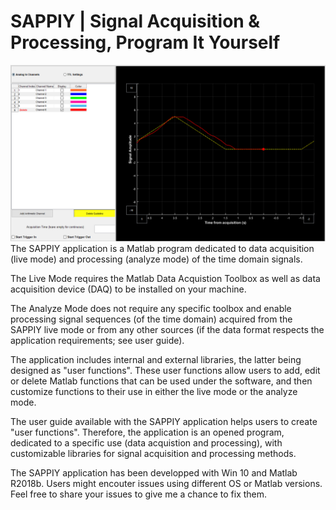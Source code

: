 # SAPPIY | Signal Acquisition & Processing, Program It Yourself
![Alt text](guideline.PNG?raw=true)
The SAPPIY application is a Matlab program dedicated to data acquisition (live mode) and processing (analyze mode) of the time domain signals.

The Live Mode requires the Matlab Data Acquistion Toolbox as well as data acquisition device (DAQ) to be installed on your machine.

The Analyze Mode does not require any specific toolbox and enable processing signal sequences (of the time domain) acquired from the SAPPIY live mode or from any other sources (if the data format respects the application requirements; see user guide).

The application includes internal and external libraries, the latter being designed as "user functions". These user functions allow users to add, edit or delete Matlab functions that can be used under the software, and then customize functions to their use in either the live mode or the analyze mode.

The user guide available with the SAPPIY application helps users to create "user functions". Therefore, the application is an opened program, dedicated to a specific use (data acquistion and processing), with customizable libraries for signal acquisition and processing methods.

The SAPPIY application has been developped with Win 10 and Matlab R2018b.
Users might encouter issues using different OS or Matlab versions. Feel free to share your issues to give me a chance to fix them.

